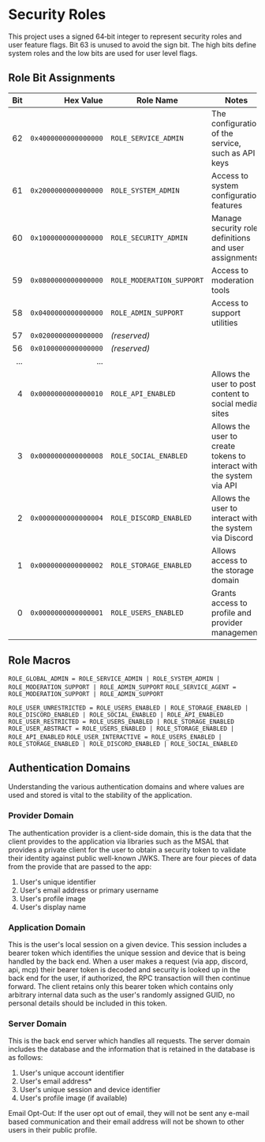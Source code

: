 # Security Roles

This project uses a signed 64‑bit integer to represent security roles
and user feature flags. Bit 63 is unused to avoid the sign bit. The
high bits define system roles and the low bits are used for user level
flags.

## Role Bit Assignments

| Bit | Hex Value             | Role Name                 | Notes |
|----:|----------------------:|---------------------------|------|
| 62  | `0x4000000000000000`  | `ROLE_SERVICE_ADMIN`      | The configuration of the service, such as API keys |
| 61  | `0x2000000000000000`  | `ROLE_SYSTEM_ADMIN`       | Access to system configuration features |
| 60  | `0x1000000000000000`  | `ROLE_SECURITY_ADMIN`     | Manage security role definitions and user assignments |
| 59  | `0x0800000000000000`  | `ROLE_MODERATION_SUPPORT` | Access to moderation tools |
| 58  | `0x0400000000000000`  | `ROLE_ADMIN_SUPPORT`      | Access to support utilities |
| 57  | `0x0200000000000000`  | *(reserved)*              | |
| 56  | `0x0100000000000000`  | *(reserved)*              | |
| ... | ...                   |                           | |
| 4   | `0x0000000000000010`  | `ROLE_API_ENABLED`        | Allows the user to post content to social media sites |
| 3   | `0x0000000000000008`  | `ROLE_SOCIAL_ENABLED`     | Allows the user to create tokens to interact with the system via API |
| 2   | `0x0000000000000004`  | `ROLE_DISCORD_ENABLED`    | Allows the user to interact with the system via Discord |
| 1   | `0x0000000000000002`  | `ROLE_STORAGE_ENABLED`    | Allows access to the storage domain |
| 0   | `0x0000000000000001`  | `ROLE_USERS_ENABLED`      | Grants access to profile and provider management |

## Role Macros

`ROLE_GLOBAL_ADMIN = ROLE_SERVICE_ADMIN | ROLE_SYSTEM_ADMIN | ROLE_MODERATION_SUPPORT | ROLE_ADMIN_SUPPORT`
`ROLE_SERVICE_AGENT = ROLE_MODERATION_SUPPORT | ROLE_ADMIN_SUPPORT`

`ROLE_USER_UNRESTRICTED = ROLE_USERS_ENABLED | ROLE_STORAGE_ENABLED | ROLE_DISCORD_ENABLED | ROLE_SOCIAL_ENABLED | ROLE_API_ENABLED`
`ROLE_USER_RESTRICTED = ROLE_USERS_ENABLED | ROLE_STORAGE_ENABLED`
`ROLE_USER_ABSTRACT = ROLE_USERS_ENABLED | ROLE_STORAGE_ENABLED | ROLE_API_ENABLED`
`ROLE_USER_INTERACTIVE = ROLE_USERS_ENABLED | ROLE_STORAGE_ENABLED | ROLE_DISCORD_ENABLED | ROLE_SOCIAL_ENABLED`

## Authentication Domains

Understanding the various authentication domains and where values are used and stored is vital to the stability of the application.

### Provider Domain

The authentication provider is a client-side domain, this is the data that the client provides to the application via libraries such as the MSAL that provides a private client for the user to obtain a security token to validate their identity against public well-known JWKS. There are four pieces of data from the provide that are passed to the app:

1) User's unique identifier
2) User's email address or primary username
3) User's profile image
4) User's display name

### Application Domain

 This is the user's local session on a given device. This session includes a bearer token which identifies the unique session and device that is being handled by the back end. When a user makes a request (via app, discord, api, mcp) their bearer token is decoded and security is looked up in the back end for the user, if authorized, the RPC transaction will then continue forward. The client retains only this bearer token which contains only arbitrary internal data such as the user's randomly assigned GUID, no personal details should be included in this token.

 ### Server Domain

 This is the back end server which handles all requests. The server domain includes the database and the information that is retained in the database is as follows:

 1) User's unique account identifier
 2) User's email address*
 3) User's unique session and device identifier
 4) User's profile image (if available)

 Email Opt-Out: If the user opt out of email, they will not be sent any e-mail based communication and their email address will not be shown to other users in their public profile.